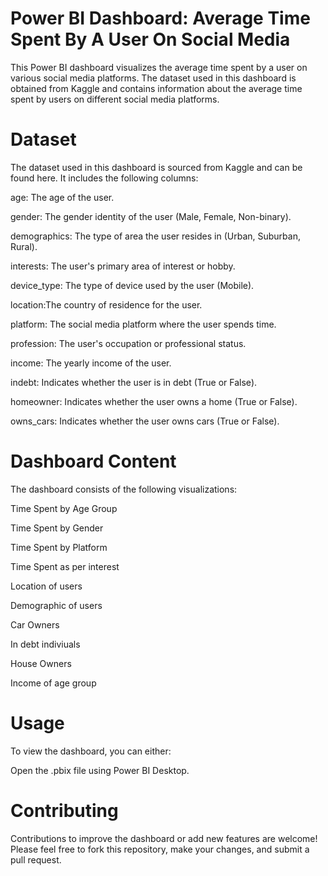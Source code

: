 # Power BI Dashboard: Average Time Spent By A User On Social Media
This Power BI dashboard visualizes the average time spent by a user on various social media platforms. The dataset used in this dashboard is obtained from Kaggle and contains information about the average time spent by users on different social media platforms.

# Dataset
The dataset used in this dashboard is sourced from Kaggle and can be found here. It includes the following columns:

age: The age of the user.

gender: The gender identity of the user (Male, Female, Non-binary).

demographics: The type of area the user resides in (Urban, Suburban, Rural).

interests: The user's primary area of interest or hobby.

device_type: The type of device used by the user (Mobile).

location:The country of residence for the user.

platform: The social media platform where the user spends time.

profession: The user's occupation or professional status.

income: The yearly income of the user.

indebt: Indicates whether the user is in debt (True or False).

homeowner: Indicates whether the user owns a home (True or False).

owns_cars: Indicates whether the user owns cars (True or False).

# Dashboard Content
The dashboard consists of the following visualizations:

Time Spent by Age Group

Time Spent by Gender

Time Spent by Platform

Time Spent as per interest

Location of users

Demographic of users

Car Owners

In debt indiviuals

House Owners

Income of age group

# Usage
To view the dashboard, you can either:

Open the .pbix file using Power BI Desktop.

# Contributing
Contributions to improve the dashboard or add new features are welcome! Please feel free to fork this repository, make your changes, and submit a pull request.
